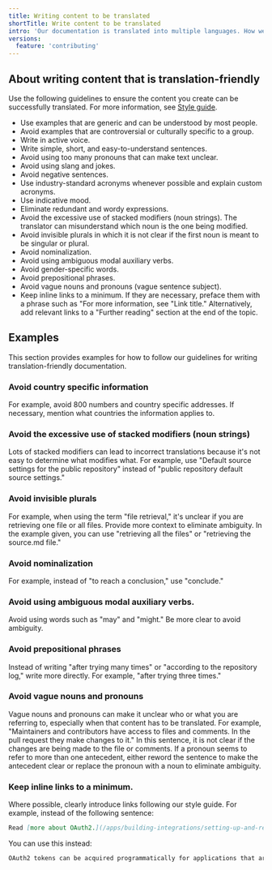 ```yaml
---
title: Writing content to be translated
shortTitle: Write content to be translated
intro: 'Our documentation is translated into multiple languages. How we approach writing the English language documentation can greatly improve the quality of those translations.'
versions:
  feature: 'contributing'
---
```


## About writing content that is translation-friendly

Use the following guidelines to ensure the content you create can be successfully translated. For more information, see [Style guide](/contributing/style-guide-and-content-model/style-guide).

* Use examples that are generic and can be understood by most people.
* Avoid examples that are controversial or culturally specific to a group.
* Write in active voice.
* Write simple, short, and easy-to-understand sentences.
* Avoid using too many pronouns that can make text unclear.
* Avoid using slang and jokes.
* Avoid negative sentences.
* Use industry-standard acronyms whenever possible and explain custom acronyms.
* Use indicative mood.
* Eliminate redundant and wordy expressions.
* Avoid the excessive use of stacked modifiers (noun strings). The translator can misunderstand which noun is the one being modified.
* Avoid invisible plurals in which it is not clear if the first noun is meant to be singular or plural.
* Avoid nominalization.
* Avoid using ambiguous modal auxiliary verbs.
* Avoid gender-specific words.
* Avoid prepositional phrases.
* Avoid vague nouns and pronouns (vague sentence subject).
* Keep inline links to a minimum. If they are necessary, preface them with a phrase such as "For more information, see "Link title." Alternatively, add relevant links to a "Further reading" section at the end of the topic.

## Examples

This section provides examples for how to follow our guidelines for writing translation-friendly documentation.

### Avoid country specific information

For example, avoid 800 numbers and country specific addresses. If necessary, mention what countries the information applies to.

### Avoid the excessive use of stacked modifiers (noun strings)

Lots of stacked modifiers can lead to incorrect translations because it's not easy to determine what modifies what. For example, use "Default source settings for the public repository" instead of "public repository default source settings."

### Avoid invisible plurals

For example, when using the term "file retrieval," it's unclear if you are retrieving one file or all files. Provide more context to eliminate ambiguity. In the example given, you can use "retrieving all the files" or "retrieving the source.md file."

### Avoid nominalization

For example, instead of "to reach a conclusion," use "conclude."

### Avoid using ambiguous modal auxiliary verbs.

Avoid using words such as "may" and "might." Be more clear to avoid ambiguity.

### Avoid prepositional phrases

Instead of writing "after trying many times" or "according to the repository log," write more directly. For example, "after trying three times."

### Avoid vague nouns and pronouns

Vague nouns and pronouns can make it unclear who or what you are referring to, especially when that content has to be translated. For example, "Maintainers and contributors have access to files and comments. In the pull request they make changes to it." In this sentence, it is not clear if the changes are being made to the file or comments. If a pronoun seems to refer to more than one antecedent, either reword the sentence to make the antecedent clear or replace the pronoun with a noun to eliminate ambiguity.

### Keep inline links to a minimum.

Where possible, clearly introduce links following our style guide. For example, instead of the following sentence:

```markdown
Read [more about OAuth2.](/apps/building-integrations/setting-up-and-registering-oauth-apps/) Note that OAuth2 tokens can be [acquired programmatically](/rest/reference/oauth-authorizations/#create-a-new-authorization), for applications that are not websites.
```

You can use this instead:

```markdown
OAuth2 tokens can be acquired programmatically for applications that are not websites. For more information, see [AUTOTITLE](apps/building-integrations/setting-up-and-registering-oauth-apps/) and [Create a new authorization](/rest/reference/oauth-authorizations/#create-a-new-authorization).
```
